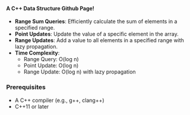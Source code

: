 #### A C++ Data Structure Github Page!

- **Range Sum Queries**: Efficiently calculate the sum of elements in a specified range.
- **Point Updates**: Update the value of a specific element in the array.
- **Range Updates**: Add a value to all elements in a specified range with lazy propagation.
- **Time Complexity**:
  - Range Query: O(log n)
  - Point Update: O(log n)
  - Range Update: O(log n) with lazy propagation

### Prerequisites
- A C++ compiler (e.g., g++, clang++)
- C++11 or later